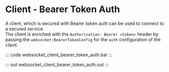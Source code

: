 # Client - Bearer Token Auth

A client, which is secured with Bearer token auth can be used to connect to
a secured service.<br/>
The client is enriched with the `Authorization: Bearer <token>` header by
passing the `websocket:BearerTokenConfig` for the `auth` configuration of the
client.

::: code websocket_client_bearer_token_auth.bal :::

::: out websocket_client_bearer_token_auth.out :::